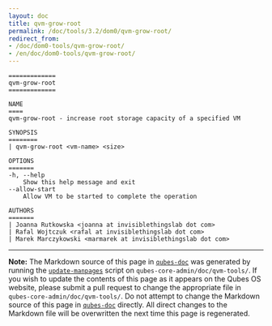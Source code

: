 ```yaml
---
layout: doc
title: qvm-grow-root
permalink: /doc/tools/3.2/dom0/qvm-grow-root/
redirect_from:
- /doc/dom0-tools/qvm-grow-root/
- /en/doc/dom0-tools/qvm-grow-root/
---
```


```
=============
qvm-grow-root
=============

NAME
====
qvm-grow-root - increase root storage capacity of a specified VM

SYNOPSIS
========
| qvm-grow-root <vm-name> <size>

OPTIONS
=======
-h, --help
    Show this help message and exit
--allow-start
    Allow VM to be started to complete the operation

AUTHORS
=======
| Joanna Rutkowska <joanna at invisiblethingslab dot com>
| Rafal Wojtczuk <rafal at invisiblethingslab dot com>
| Marek Marczykowski <marmarek at invisiblethingslab dot com>
```

-----

**Note:** The Markdown source of this page in [`qubes-doc`] was generated by
running the [`update-manpages`] script on `qubes-core-admin/doc/qvm-tools/`.
If you wish to update the contents of this page as it appears on the Qubes OS
website, please submit a pull request to change the appropriate file in
`qubes-core-admin/doc/qvm-tools/`. Do not attempt to change the Markdown source
of this page in [`qubes-doc`] directly. All direct changes to the Markdown file will be
overwritten the next time this page is regenerated.

[`qubes-doc`]: https://github.com/QubesOS/qubes-doc/
[`update-manpages`]: https://github.com/QubesOS/qubesos.github.io/blob/master/_utils/update-manpages

